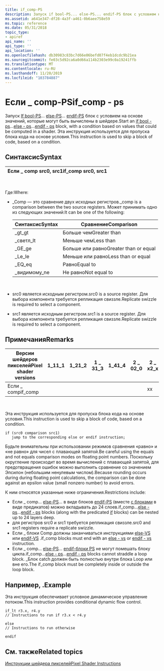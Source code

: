```yaml
---
title: if_comp-PS
description: Запуск if bool-PS... else-PS... endif-PS блок с условием на основе значений, которые могут быть вычислены в шейдере. Эта инструкция используется для пропуска блока кода на основе условия.
ms.assetid: a641e347-df28-4a3f-a461-0b6aee758e59
ms.topic: reference
ms.date: 05/31/2018
topic_type:
- apiref
api_name: ''
api_type: ''
api_location: ''
ms.openlocfilehash: db30983c83bc7d66e06befd07f4eb1dcdc9b21ea
ms.sourcegitcommit: fe03c5d92ca6a0d66a114b2303e99c0a19241ffb
ms.translationtype: MT
ms.contentlocale: ru-RU
ms.lasthandoff: 11/20/2019
ms.locfileid: "103784887"
---
```

# <a name="if_comp---ps"></a><span data-ttu-id="55872-104">Если \_ comp-PS</span><span class="sxs-lookup"><span data-stu-id="55872-104">if\_comp - ps</span></span>

<span data-ttu-id="55872-105">Запуск [If bool-PS](if-bool---ps.md)... [else-PS](else---ps.md)... [endif-PS](endif---ps.md) блок с условием на основе значений, которые могут быть вычислены в шейдере.</span><span class="sxs-lookup"><span data-stu-id="55872-105">Start an [if bool - ps](if-bool---ps.md)...[else - ps](else---ps.md)...[endif - ps](endif---ps.md) block, with a condition based on values that could be computed in a shader.</span></span> <span data-ttu-id="55872-106">Эта инструкция используется для пропуска блока кода на основе условия.</span><span class="sxs-lookup"><span data-stu-id="55872-106">This instruction is used to skip a block of code, based on a condition.</span></span>

## <a name="syntax"></a><span data-ttu-id="55872-107">Синтаксис</span><span class="sxs-lookup"><span data-stu-id="55872-107">Syntax</span></span>



| <span data-ttu-id="55872-108">Если \_ comp src0, src1</span><span class="sxs-lookup"><span data-stu-id="55872-108">if\_comp src0, src1</span></span> |
|---------------------|



 

<span data-ttu-id="55872-109">Где:</span><span class="sxs-lookup"><span data-stu-id="55872-109">Where:</span></span>

-   <span data-ttu-id="55872-110">\_Comp — это сравнение двух исходных регистров.</span><span class="sxs-lookup"><span data-stu-id="55872-110">\_comp is a comparison between the two source registers.</span></span> <span data-ttu-id="55872-111">Может принимать одно из следующих значений:</span><span class="sxs-lookup"><span data-stu-id="55872-111">It can be one of the following:</span></span> 

    | <span data-ttu-id="55872-112">Синтаксис</span><span class="sxs-lookup"><span data-stu-id="55872-112">Syntax</span></span> | <span data-ttu-id="55872-113">Сравнение</span><span class="sxs-lookup"><span data-stu-id="55872-113">Comparison</span></span>            |
    |--------|-----------------------|
    | <span data-ttu-id="55872-114">\_gt</span><span class="sxs-lookup"><span data-stu-id="55872-114">\_gt</span></span>   | <span data-ttu-id="55872-115">Больше чем</span><span class="sxs-lookup"><span data-stu-id="55872-115">Greater than</span></span>          |
    | <span data-ttu-id="55872-116">\_светл</span><span class="sxs-lookup"><span data-stu-id="55872-116">\_lt</span></span>   | <span data-ttu-id="55872-117">Меньше чем</span><span class="sxs-lookup"><span data-stu-id="55872-117">Less than</span></span>             |
    | <span data-ttu-id="55872-118">\_GE</span><span class="sxs-lookup"><span data-stu-id="55872-118">\_ge</span></span>   | <span data-ttu-id="55872-119">Больше или равно</span><span class="sxs-lookup"><span data-stu-id="55872-119">Greater than or equal</span></span> |
    | <span data-ttu-id="55872-120">\_Le</span><span class="sxs-lookup"><span data-stu-id="55872-120">\_le</span></span>   | <span data-ttu-id="55872-121">Меньше или равно</span><span class="sxs-lookup"><span data-stu-id="55872-121">Less than or equal</span></span>    |
    | <span data-ttu-id="55872-122">\_EQ</span><span class="sxs-lookup"><span data-stu-id="55872-122">\_eq</span></span>   | <span data-ttu-id="55872-123">Равно</span><span class="sxs-lookup"><span data-stu-id="55872-123">Equal to</span></span>              |
    | <span data-ttu-id="55872-124">\_видимому</span><span class="sxs-lookup"><span data-stu-id="55872-124">\_ne</span></span>   | <span data-ttu-id="55872-125">Не равно</span><span class="sxs-lookup"><span data-stu-id="55872-125">Not equal to</span></span>          |

    

     

-   <span data-ttu-id="55872-126">src0 является исходным регистром.</span><span class="sxs-lookup"><span data-stu-id="55872-126">src0 is a source register.</span></span> <span data-ttu-id="55872-127">Для выбора компонента требуется репликация свиззле.</span><span class="sxs-lookup"><span data-stu-id="55872-127">Replicate swizzle is required to select a component.</span></span>
-   <span data-ttu-id="55872-128">src1 является исходным регистром.</span><span class="sxs-lookup"><span data-stu-id="55872-128">src1 is a source register.</span></span> <span data-ttu-id="55872-129">Для выбора компонента требуется репликация свиззле.</span><span class="sxs-lookup"><span data-stu-id="55872-129">Replicate swizzle is required to select a component.</span></span>

## <a name="remarks"></a><span data-ttu-id="55872-130">Примечания</span><span class="sxs-lookup"><span data-stu-id="55872-130">Remarks</span></span>



| <span data-ttu-id="55872-131">Версии шейдеров пикселей</span><span class="sxs-lookup"><span data-stu-id="55872-131">Pixel shader versions</span></span> | <span data-ttu-id="55872-132">1\_1</span><span class="sxs-lookup"><span data-stu-id="55872-132">1\_1</span></span> | <span data-ttu-id="55872-133">1\_2</span><span class="sxs-lookup"><span data-stu-id="55872-133">1\_2</span></span> | <span data-ttu-id="55872-134">1 \_ 3</span><span class="sxs-lookup"><span data-stu-id="55872-134">1\_3</span></span> | <span data-ttu-id="55872-135">1\_4</span><span class="sxs-lookup"><span data-stu-id="55872-135">1\_4</span></span> | <span data-ttu-id="55872-136">2 \_ 0</span><span class="sxs-lookup"><span data-stu-id="55872-136">2\_0</span></span> | <span data-ttu-id="55872-137">2 \_ x</span><span class="sxs-lookup"><span data-stu-id="55872-137">2\_x</span></span> | <span data-ttu-id="55872-138">2 \_ SW</span><span class="sxs-lookup"><span data-stu-id="55872-138">2\_sw</span></span> | <span data-ttu-id="55872-139">3 \_ 0</span><span class="sxs-lookup"><span data-stu-id="55872-139">3\_0</span></span> | <span data-ttu-id="55872-140">3 \_ SW</span><span class="sxs-lookup"><span data-stu-id="55872-140">3\_sw</span></span> |
|-----------------------|------|------|------|------|------|------|-------|------|-------|
| <span data-ttu-id="55872-141">Если \_ comp</span><span class="sxs-lookup"><span data-stu-id="55872-141">if\_comp</span></span>              |      |      |      |      |      | <span data-ttu-id="55872-142">x</span><span class="sxs-lookup"><span data-stu-id="55872-142">x</span></span>    | <span data-ttu-id="55872-143">x</span><span class="sxs-lookup"><span data-stu-id="55872-143">x</span></span>     | <span data-ttu-id="55872-144">x</span><span class="sxs-lookup"><span data-stu-id="55872-144">x</span></span>    | <span data-ttu-id="55872-145">x</span><span class="sxs-lookup"><span data-stu-id="55872-145">x</span></span>     |



 

<span data-ttu-id="55872-146">Эта инструкция используется для пропуска блока кода на основе условия.</span><span class="sxs-lookup"><span data-stu-id="55872-146">This instruction is used to skip a block of code, based on a condition.</span></span>


```
if (src0 comparison src1)
   jump to the corresponding else or endif instruction;
```



<span data-ttu-id="55872-147">Будьте внимательны при использовании режимов сравнения «равно» и «не равно» для чисел с плавающей запятой.</span><span class="sxs-lookup"><span data-stu-id="55872-147">Be careful using the equals and not equals comparison modes on floating point numbers.</span></span> <span data-ttu-id="55872-148">Поскольку округление происходит во время вычислений с плавающей запятой, для предотвращения ошибок можно выполнить сравнение со значением Эпсилон (небольшим ненулевым числом).</span><span class="sxs-lookup"><span data-stu-id="55872-148">Because rounding occurs during during floating point calculations, the comparison can be done against an epsilon value (small nonzero number) to avoid errors.</span></span>

<span data-ttu-id="55872-149">К ним относятся указанные ниже ограничения.</span><span class="sxs-lookup"><span data-stu-id="55872-149">Restrictions include:</span></span>

-   <span data-ttu-id="55872-150">Если \_ comp... [else-PS](else---ps.md)... в виде блоков [endif-PS](endif---ps.md) (вместе [с блоками](if-bool---ps.md) в виде предикатов) можно вкладывать до 24 слоев.</span><span class="sxs-lookup"><span data-stu-id="55872-150">if\_comp...[else - ps](else---ps.md)...[endif - ps](endif---ps.md) blocks (along with the predicated [if](if-bool---ps.md) blocks) can be nested up to 24 layers deep.</span></span>
-   <span data-ttu-id="55872-151">для регистров src0 и src1 требуется репликация свиззле.</span><span class="sxs-lookup"><span data-stu-id="55872-151">src0 and src1 registers require a replicate swizzle.</span></span>
-   <span data-ttu-id="55872-152">Если \_ блоки Comp должны заканчиваться инструкциями [else-VS](else---vs.md) или [endif-VS](endif---vs.md) .</span><span class="sxs-lookup"><span data-stu-id="55872-152">if\_comp blocks must end with an [else - vs](else---vs.md) or [endif - vs](endif---vs.md) instruction.</span></span>
-   <span data-ttu-id="55872-153">Если \_ comp... [else-PS](else---ps.md)... [endif-блоки PS](endif---ps.md) не могут помешать блоку цикла.</span><span class="sxs-lookup"><span data-stu-id="55872-153">if\_comp...[else - ps](else---ps.md)...[endif - ps](endif---ps.md) blocks cannot straddle a loop block.</span></span> <span data-ttu-id="55872-154">\_Блок catch должен быть полностью внутри блока Loop или вне его.</span><span class="sxs-lookup"><span data-stu-id="55872-154">The if\_comp block must be completely inside or outside the loop block.</span></span>

## <a name="example"></a><span data-ttu-id="55872-155">Например, .</span><span class="sxs-lookup"><span data-stu-id="55872-155">Example</span></span>

<span data-ttu-id="55872-156">Эта инструкция обеспечивает условное динамическое управление потоком.</span><span class="sxs-lookup"><span data-stu-id="55872-156">This instruction provides conditional dynamic flow control.</span></span>


```
if_lt r3.x, r4.y
// Instructions to run if r3.x < r4.y

else
// Instructions to run otherwise

endif
```



## <a name="related-topics"></a><span data-ttu-id="55872-157">См. также</span><span class="sxs-lookup"><span data-stu-id="55872-157">Related topics</span></span>

<dl> <dt>

[<span data-ttu-id="55872-158">Инструкции шейдера пикселей</span><span class="sxs-lookup"><span data-stu-id="55872-158">Pixel Shader Instructions</span></span>](dx9-graphics-reference-asm-ps-instructions.md)
</dt> </dl>

 

 




